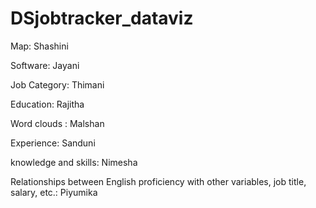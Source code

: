 # DSjobtracker_dataviz


Map: Shashini

Software: Jayani

Job Category: Thimani

Education: Rajitha

Word clouds : Malshan

Experience: Sanduni

knowledge and skills: Nimesha

Relationships between English proficiency with other variables, job title, salary, etc.: Piyumika

